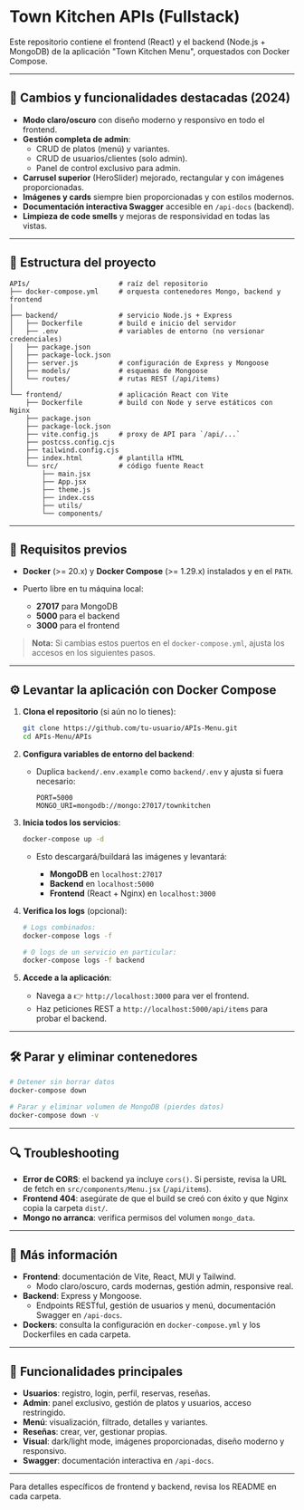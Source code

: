 # Town Kitchen APIs (Fullstack)

Este repositorio contiene el frontend (React) y el backend (Node.js + MongoDB) de la aplicación "Town Kitchen Menu", orquestados con Docker Compose.

---

## 📢 Cambios y funcionalidades destacadas (2024)

- **Modo claro/oscuro** con diseño moderno y responsivo en todo el frontend.
- **Gestión completa de admin**:
  - CRUD de platos (menú) y variantes.
  - CRUD de usuarios/clientes (solo admin).
  - Panel de control exclusivo para admin.
- **Carrusel superior** (HeroSlider) mejorado, rectangular y con imágenes proporcionadas.
- **Imágenes y cards** siempre bien proporcionadas y con estilos modernos.
- **Documentación interactiva Swagger** accesible en `/api-docs` (backend).
- **Limpieza de code smells** y mejoras de responsividad en todas las vistas.

---

## 📁 Estructura del proyecto

```
APIs/                      # raíz del repositorio
├── docker-compose.yml     # orquesta contenedores Mongo, backend y frontend
│
├── backend/               # servicio Node.js + Express
│   ├── Dockerfile         # build e inicio del servidor
│   ├── .env               # variables de entorno (no versionar credenciales)
│   ├── package.json
│   ├── package-lock.json
│   ├── server.js          # configuración de Express y Mongoose
│   ├── models/            # esquemas de Mongoose
│   └── routes/            # rutas REST (/api/items)
│
└── frontend/              # aplicación React con Vite
    ├── Dockerfile         # build con Node y serve estáticos con Nginx
    ├── package.json
    ├── package-lock.json
    ├── vite.config.js     # proxy de API para `/api/...`
    ├── postcss.config.cjs
    ├── tailwind.config.cjs
    ├── index.html         # plantilla HTML
    └── src/               # código fuente React
        ├── main.jsx
        ├── App.jsx
        ├── theme.js
        ├── index.css
        ├── utils/
        └── components/
```

---

## 🚀 Requisitos previos

* **Docker** (>= 20.x) y **Docker Compose** (>= 1.29.x) instalados y en el `PATH`.
* Puerto libre en tu máquina local:

    * **27017** para MongoDB
    * **5000** para el backend
    * **3000** para el frontend

> **Nota:** Si cambias estos puertos en el `docker-compose.yml`, ajusta los accesos en los siguientes pasos.

---

## ⚙️ Levantar la aplicación con Docker Compose

1. **Clona el repositorio** (si aún no lo tienes):

   ```bash
   git clone https://github.com/tu-usuario/APIs-Menu.git
   cd APIs-Menu/APIs
   ```

2. **Configura variables de entorno del backend**:

    * Duplica `backend/.env.example` como `backend/.env` y ajusta si fuera necesario:

      ```dotenv
      PORT=5000
      MONGO_URI=mongodb://mongo:27017/townkitchen
      ```

3. **Inicia todos los servicios**:

   ```bash
   docker-compose up -d
   ```

    * Esto descargará/buildará las imágenes y levantará:

        * **MongoDB** en `localhost:27017`
        * **Backend** en `localhost:5000`
        * **Frontend** (React + Nginx) en `localhost:3000`

4. **Verifica los logs** (opcional):

   ```bash
   # Logs combinados:
   docker-compose logs -f

   # O logs de un servicio en particular:
   docker-compose logs -f backend
   ```

5. **Accede a la aplicación**:

    * Navega a 👉 `http://localhost:3000` para ver el frontend.
    * Haz peticiones REST a `http://localhost:5000/api/items` para probar el backend.

---

## 🛠️ Parar y eliminar contenedores

```bash
# Detener sin borrar datos
docker-compose down

# Parar y eliminar volumen de MongoDB (pierdes datos)
docker-compose down -v
```

---

## 🔍 Troubleshooting

* **Error de CORS**: el backend ya incluye `cors()`. Si persiste, revisa la URL de fetch en `src/components/Menu.jsx` (`/api/items`).
* **Frontend 404**: asegúrate de que el build se creó con éxito y que Nginx copia la carpeta `dist/`.
* **Mongo no arranca**: verifica permisos del volumen `mongo_data`.

---

## 📖 Más información

- **Frontend**: documentación de Vite, React, MUI y Tailwind. 
  - Modo claro/oscuro, cards modernas, gestión admin, responsive real.
- **Backend**: Express y Mongoose.
  - Endpoints RESTful, gestión de usuarios y menú, documentación Swagger en `/api-docs`.
- **Dockers**: consulta la configuración en `docker-compose.yml` y los Dockerfiles en cada carpeta.

---

## 📝 Funcionalidades principales

- **Usuarios**: registro, login, perfil, reservas, reseñas.
- **Admin**: panel exclusivo, gestión de platos y usuarios, acceso restringido.
- **Menú**: visualización, filtrado, detalles y variantes.
- **Reseñas**: crear, ver, gestionar propias.
- **Visual**: dark/light mode, imágenes proporcionadas, diseño moderno y responsivo.
- **Swagger**: documentación interactiva en `/api-docs`.

---

Para detalles específicos de frontend y backend, revisa los README en cada carpeta.
